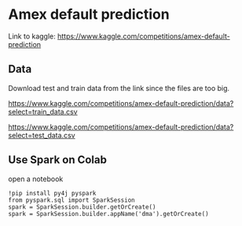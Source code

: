 # Amex default prediction
Link to kaggle: 
https://www.kaggle.com/competitions/amex-default-prediction

## Data
Download test and train data from the link since the files are too big.

https://www.kaggle.com/competitions/amex-default-prediction/data?select=train_data.csv

https://www.kaggle.com/competitions/amex-default-prediction/data?select=test_data.csv

## Use Spark on Colab
open a notebook

```
!pip install py4j pyspark
from pyspark.sql import SparkSession
spark = SparkSession.builder.getOrCreate()
spark = SparkSession.builder.appName('dma').getOrCreate()
```